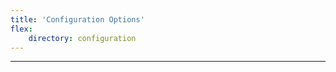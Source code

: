 ```yaml
---
title: 'Configuration Options'
flex:
    directory: configuration
---
```

---

<style>
    #flex-objects ul li { vertical-align: top; }
</style>